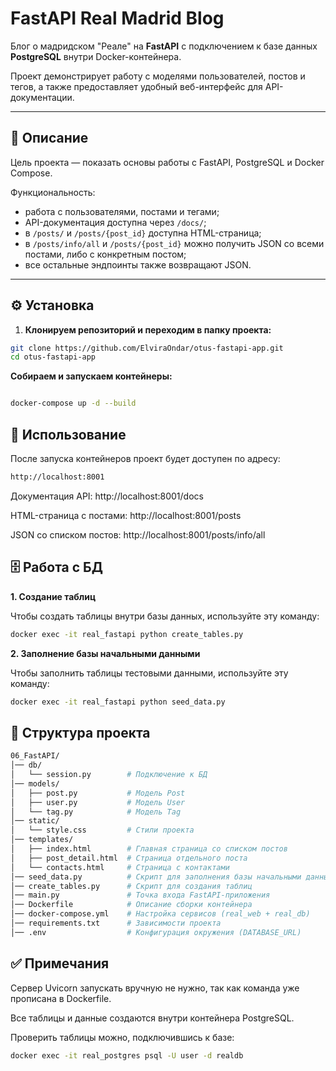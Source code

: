 # FastAPI Real Madrid Blog

Блог о мадридском "Реале" на **FastAPI** с подключением к базе данных **PostgreSQL** внутри Docker-контейнера.  

Проект демонстрирует работу с моделями пользователей, постов и тегов, а также предоставляет удобный веб-интерфейс для API-документации.

---

## 📌 Описание
Цель проекта — показать основы работы с FastAPI, PostgreSQL и Docker Compose. 

Функциональность:
- работа с пользователями, постами и тегами;
- API-документация доступна через `/docs/`;
- в `/posts/` и `/posts/{post_id}` доступна HTML-страница;
- в `/posts/info/all` и `/posts/{post_id}` можно получить JSON со всеми постами, либо с конкретным постом;
- все остальные эндпоинты также возвращают JSON.

---

## ⚙️ Установка

1. **Клонируем репозиторий и переходим в папку проекта:**

```bash
git clone https://github.com/ElviraOndar/otus-fastapi-app.git
cd otus-fastapi-app
```

**Собираем и запускаем контейнеры:**

```bash

docker-compose up -d --build
```
## 🚀 Использование

После запуска контейнеров проект будет доступен по адресу:

```bash
http://localhost:8001
```

Документация API: http://localhost:8001/docs

HTML-страница с постами: http://localhost:8001/posts

JSON со списком постов: http://localhost:8001/posts/info/all

## 🗄️ Работа с БД

**1. Создание таблиц**

Чтобы создать таблицы внутри базы данных, используйте эту команду:

```bash
docker exec -it real_fastapi python create_tables.py
```

**2. Заполнение базы начальными данными**

Чтобы заполнить таблицы тестовыми данными, используйте эту команду:

```bash
docker exec -it real_fastapi python seed_data.py
```

## 📂 Структура проекта

```bash
06_FastAPI/
│── db/  
│   └── session.py        # Подключение к БД  
│── models/  
│   ├── post.py           # Модель Post  
│   ├── user.py           # Модель User  
│   └── tag.py            # Модель Tag  
│── static/  
│   └── style.css         # Стили проекта  
│── templates/  
│   ├── index.html        # Главная страница со списком постов  
│   ├── post_detail.html  # Страница отдельного поста  
│   └── contacts.html     # Страница с контактами  
│── seed_data.py          # Скрипт для заполнения базы начальными данными  
│── create_tables.py      # Скрипт для создания таблиц  
│── main.py               # Точка входа FastAPI-приложения  
│── Dockerfile            # Описание сборки контейнера  
│── docker-compose.yml    # Настройка сервисов (real_web + real_db)  
│── requirements.txt      # Зависимости проекта  
│── .env                  # Конфигурация окружения (DATABASE_URL) 

```

## ✅ Примечания

Сервер Uvicorn запускать вручную не нужно, так как команда уже прописана в Dockerfile.

Все таблицы и данные создаются внутри контейнера PostgreSQL.

Проверить таблицы можно, подключившись к базе:

```bash
docker exec -it real_postgres psql -U user -d realdb
```
